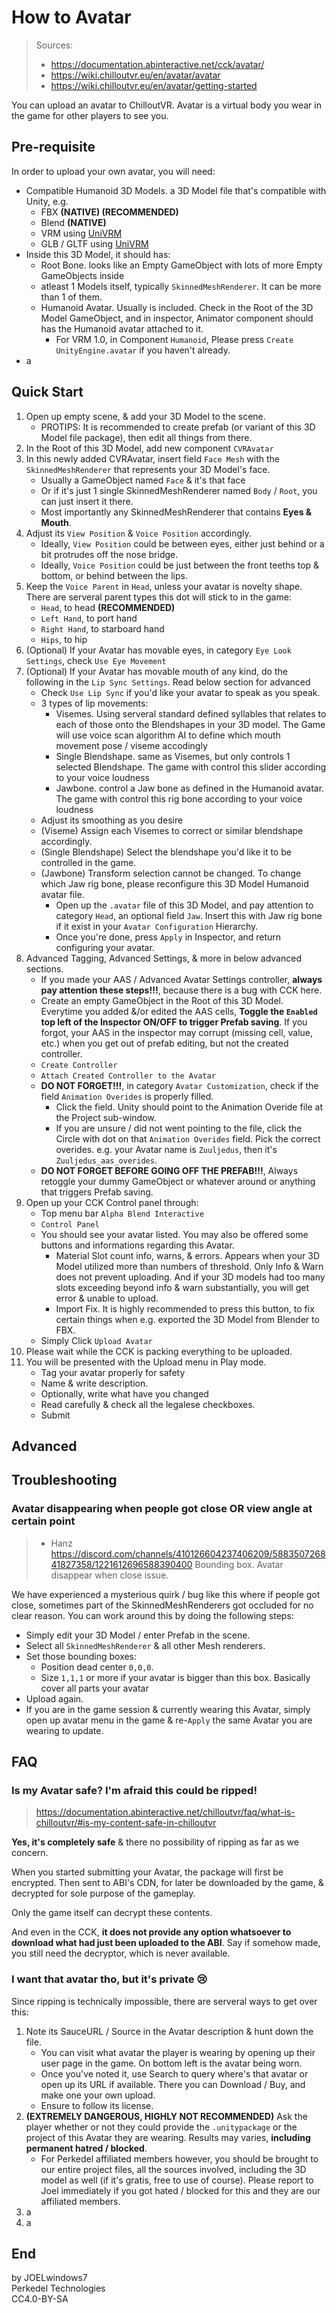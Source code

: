 # How to Avatar

> Sources:
> - https://documentation.abinteractive.net/cck/avatar/
> - https://wiki.chilloutvr.eu/en/avatar/avatar
> - https://wiki.chilloutvr.eu/en/avatar/getting-started

You can upload an avatar to ChilloutVR. Avatar is a virtual body you wear in the game for other players to see you.

## Pre-requisite

In order to upload your own avatar, you will need:
- Compatible Humanoid 3D Models. a 3D Model file that's compatible with Unity, e.g.
    - FBX **(NATIVE) (RECOMMENDED)**
    - Blend **(NATIVE)**
    - VRM using [UniVRM](https://github.com/vrm-c/UniVRM)
    - GLB / GLTF using [UniVRM](https://github.com/vrm-c/UniVRM)
- Inside this 3D Model, it should has:
    - Root Bone. looks like an Empty GameObject with lots of more Empty GameObjects inside
    - atleast 1 Models itself, typically `SkinnedMeshRenderer`. It can be more than 1 of them.
    - Humanoid Avatar. Usually is included. Check in the Root of the 3D Model GameObject, and in inspector, Animator component should has the Humanoid avatar attached to it.
        - For VRM 1.0, in Component `Humanoid`, Please press `Create UnityEngine.avatar` if you haven't already.
- a

## Quick Start

1. Open up empty scene, & add your 3D Model to the scene.
    - PROTIPS: It is recommended to create prefab (or variant of this 3D Model file package), then edit all things from there.
1. In the Root of this 3D Model, add new component `CVRAvatar`
1. In this newly added CVRAvatar, insert field `Face Mesh` with the `SkinnedMeshRenderer` that represents your 3D Model's face.
    - Usually a GameObject named `Face` & it's that face
    - Or if it's just 1 single SkinnedMeshRenderer named `Body` / `Root`, you can just insert it there.
    - Most importantly any SkinnedMeshRenderer that contains **Eyes & Mouth**.
1. Adjust its `View Position` & `Voice Position` accordingly.
    - Ideally, `View Position` could be between eyes, either just behind or a bit protrudes off the nose bridge.
    - Ideally, `Voice Position` could be just between the front teeths top & bottom, or behind between the lips.
1. Keep the `Voice Parent` in `Head`, unless your avatar is novelty shape. There are serveral parent types this dot will stick to in the game:
    - `Head`, to head **(RECOMMENDED)**
    - `Left Hand`, to port hand
    - `Right Hand`, to starboard hand
    - `Hips`, to hip
1. (Optional) If your Avatar has movable eyes, in category `Eye Look Settings`, check `Use Eye Movement`
1. (Optional) If your Avatar has movable mouth of any kind, do the following in the `Lip Sync Settings`. Read below section for advanced
    - Check `Use Lip Sync` if you'd like your avatar to speak as you speak.
    - 3 types of lip movements:
        - Visemes. Using serveral standard defined syllables that relates to each of those onto the Blendshapes in your 3D model. The Game will use voice scan algorithm AI to define which mouth movement pose / viseme accodingly
        - Single Blendshape. same as Visemes, but only controls 1 selected Blendshape. The game with control this slider according to your voice loudness
        - Jawbone. control a Jaw bone as defined in the Humanoid avatar. The game with control this rig bone according to your voice loudness
    - Adjust its smoothing as you desire
    - (Viseme) Assign each Visemes to correct or similar blendshape accordingly.
    - (Single Blendshape) Select the blendshape you'd like it to be controlled in the game.
    - (Jawbone) Transform selection cannot be changed. To change which Jaw rig bone, please reconfigure this 3D Model Humanoid avatar file.
        - Open up the `.avatar` file of this 3D Model, and pay attention to category `Head`, an optional field `Jaw`. Insert this with Jaw rig bone if it exist in your `Avatar Configuration` Hierarchy.
        - Once you're done, press `Apply` in Inspector, and return configuring your avatar.
1. Advanced Tagging, Advanced Settings, & more in below advanced sections.
    - If you made your AAS / Advanced Avatar Settings controller, **always pay attention these steps!!!**, because there is a bug with CCK here.
    - Create an empty GameObject in the Root of this 3D Model. Everytime you added &/or edited the AAS cells, **Toggle the `Enabled` top left of the Inspector ON/OFF to trigger Prefab saving**. If you forgot, your AAS in the inspector may corrupt (missing cell, value, etc.) when you get out of prefab editing, but not the created controller.
    - `Create Controller`
    - `Attach Created Controller to the Avatar`
    - **DO NOT FORGET!!!**, in category `Avatar Customization`, check if the field `Animation Overides` is properly filled.
        - Click the field. Unity should point to the Animation Overide file at the Project sub-window.
        - If you are unsure / did not went pointing to the file, click the Circle with dot on that `Animation Overides` field. Pick the correct overides. e.g. your Avatar name is `Zuuljedus`, then it's `Zuuljedus_aas_overides`.
    - **DO NOT FORGET BEFORE GOING OFF THE PREFAB!!!**, Always retoggle your dummy GameObject or whatever around or anything that triggers Prefab saving.
1. Open up your CCK Control panel through:
    - Top menu bar `Alpha Blend Interactive`
    - `Control Panel`
    - You should see your avatar listed. You may also be offered some buttons and informations regarding this Avatar.
        - Material Slot count info, warns, & errors. Appears when your 3D Model utilized more than numbers of threshold. Only Info & Warn does not prevent uploading. And if your 3D models had too many slots exceeding beyond info & warn substantially, you will get error & unable to upload.
        - Import Fix. It is highly recommended to press this button, to fix certain things when e.g. exported the 3D Model from Blender to FBX.
    - Simply Click `Upload Avatar`
1. Please wait while the CCK is packing everything to be uploaded.
1. You will be presented with the Upload menu in Play mode.
    - Tag your avatar properly for safety
    - Name & write description.
    - Optionally, write what have you changed
    - Read carefully & check all the legalese checkboxes.
    - Submit

## Advanced

## Troubleshooting

### Avatar disappearing when people got close OR view angle at certain point

> - Hanz https://discord.com/channels/410126604237406209/588350726841827358/1221612696588390400 Bounding box. Avatar disappear when close issue.

We have experienced a mysterious quirk / bug like this where if people got close, sometimes part of the SkinnedMeshRenderers got occluded for no clear reason. You can work around this by doing the following steps:

- Simply edit your 3D Model / enter Prefab in the scene. 
- Select all `SkinnedMeshRenderer` & all other Mesh renderers.
- Set those bounding boxes:
    - Position dead center `0,0,0`.
    - Size `1,1,1` or more if your avatar is bigger than this box. Basically cover all parts your avatar 
- Upload again.
- If you are in the game session & currently wearing this Avatar, simply open up avatar menu in the game & re-`Apply` the same Avatar you are wearing to update.

## FAQ

### Is my Avatar safe? I'm afraid this could be ripped!

> https://documentation.abinteractive.net/chilloutvr/faq/what-is-chilloutvr/#is-my-content-safe-in-chilloutvr

**Yes, it's completely safe** & there no possibility of ripping as far as we concern.

When you started submitting your Avatar, the package will first be encrypted. Then sent to ABI's CDN, for later be downloaded by the game, & decrypted for sole purpose of the gameplay.

Only the game itself can decrypt these contents.

And even in the CCK, **it does not provide any option whatsoever to download what had just been uploaded to the ABI**. Say if somehow made, you still need the decryptor, which is never available.

### I want that avatar tho, but it's private 😢

Since ripping is technically impossible, there are serveral ways to get over this:

1. Note its SauceURL / Source in the Avatar description & hunt down the file.
    - You can visit what avatar the player is wearing by opening up their user page in the game. On bottom left is the avatar being worn.
    - Once you've noted it, use Search to query where's that avatar or open up its URL if available. There you can Download / Buy, and make one your own upload.
    - Ensure to follow its license.
2. __(EXTREMELY DANGEROUS, HIGHLY NOT RECOMMENDED)__ Ask the player whether or not they could provide the `.unitypackage` or the project of this Avatar they are wearing. Results may varies, **including permanent hatred / blocked**.
    - For Perkedel affiliated members however, you should be brought to our entire project files, all the sources involved, including the 3D model as well (if it's gratis, free to use of course). Please report to Joel immediately if you got hated / blocked for this and they are our affiliated members.
3. a
1. a

## End

by JOELwindows7  
Perkedel Technologies  
CC4.0-BY-SA